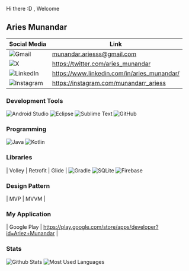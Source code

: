 Hi there :D , Welcome

## Aries Munandar
|  Social Media  | Link  |
|---|---|
|  ![Gmail](https://img.shields.io/badge/Gmail-D14836?style=for-the-badge&logo=gmail&logoColor=white) |  munandar.ariesss@gmail.com |
|  ![X](https://img.shields.io/badge/X-%23000000.svg?style=for-the-badge&logo=X&logoColor=white) | https://twitter.com/aries_munandar |
|  ![LinkedIn](https://img.shields.io/badge/linkedin-%230077B5.svg?style=for-the-badge&logo=linkedin&logoColor=white) |  https://www.linkedin.com/in/aries_munandar/ |
|  ![Instagram](https://img.shields.io/badge/Instagram-%23E4405F.svg?style=for-the-badge&logo=Instagram&logoColor=white) |  https://instagram.com/munandarr_ariess |

### Development Tools

![Android Studio](https://img.shields.io/badge/android%20studio-346ac1?style=for-the-badge&logo=android%20studio&logoColor=white) 
![Eclipse](https://img.shields.io/badge/Eclipse-FE7A16.svg?style=for-the-badge&logo=Eclipse&logoColor=white)
![Sublime Text](https://img.shields.io/badge/sublime_text-%23575757.svg?style=for-the-badge&logo=sublime-text&logoColor=important)
![GitHub](https://img.shields.io/badge/github-%23121011.svg?style=for-the-badge&logo=github&logoColor=white)

### Programming

![Java](https://img.shields.io/badge/java-%23ED8B00.svg?style=for-the-badge&logo=openjdk&logoColor=white)
![Kotlin](https://img.shields.io/badge/kotlin-%237F52FF.svg?style=for-the-badge&logo=kotlin&logoColor=white)

### Libraries

|  Volley  |  Retrofit |  Glide  |
![Gradle](https://img.shields.io/badge/Gradle-02303A.svg?style=for-the-badge&logo=Gradle&logoColor=white)
![SQLite](https://img.shields.io/badge/sqlite-%2307405e.svg?style=for-the-badge&logo=sqlite&logoColor=white)
![Firebase](https://img.shields.io/badge/firebase-a08021?style=for-the-badge&logo=firebase&logoColor=ffcd34)

### Design Pattern

|  MVP  |  MVVM |

### My Application

|  Google Play  |  https://play.google.com/store/apps/developer?id=Ariez+Munandar |

### Stats

![Github Stats](https://github-readme-stats.vercel.app/api?username=ketombeh&hide_border=true&theme=radical&show_icons=true&bg_color=161b22&custom_title=GitHub%20Stats)
![Most Used Languages](https://github-readme-stats.vercel.app/api/top-langs/?username=ketombeh&layout=compact&theme=radical&bg_color=161b22&hide_border=true)
